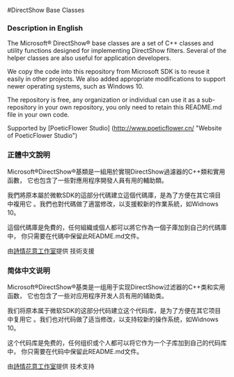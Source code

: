 #DirectShow Base Classes

### Description in English

The Microsoft® DirectShow® base classes are a set of C++ classes and utility
functions designed for implementing DirectShow filters. Several of the helper
classes are also useful for application developers.

We copy the code into this repository from Microsoft SDK is to reuse it
easily in other projects. We also added appropriate modifications to support
newer operating systems, such as Windows 10.

The repository is free, any organization or individual can use it as a
sub-repository in your own repository, you only need to retain this README.md
file in your own code.

Supported by [PoeticFlower Studio]
(http://www.poeticflower.cn/ "Website of PoeticFlower Studio")

### 正體中文說明

Microsoft®DirectShow®基類是一組用於實現DirectShow過濾器的C++類和實用函數，
它也包含了一些對應用程序開發人員有用的輔助類。

我們將原本屬於微軟SDK的這部分代碼建立這個代碼庫，是為了方便在其它項目中複用它
。我們也對代碼做了適當修改，以支援較新的作業系統，如Widnows 10。

這個代碼庫是免費的，任何組織或個人都可以將它作為一個子庫加到自己的代碼庫中，
你只需要在代碼中保留此README.md文件。

由[詩情花意工作室](http://www.poeticflower.cn/ "詩情花意工作室網站")提供
技術支援

### 简体中文说明

Microsoft®DirectShow®基类是一组用于实现DirectShow过滤器的C++类和实用函数，
它也包含了一些对应用程序开发人员有用的辅助类。

我们将原本属于微软SDK的这部分代码建立这个代码库，是为了方便在其它项目中复用它
。我们也对代码做了适当修改，以支持较新的操作系统，如Widnows 10。
  
这个代码库是免费的，任何组织或个人都可以将它作为一个子库加到自己的代码库中，
你只需要在代码中保留此README.md文件。
  
由[詩情花意工作室](http://www.poeticflower.cn/ "詩情花意工作室网站")提供
技术支持
